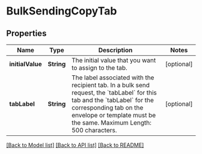 # BulkSendingCopyTab

## Properties
Name | Type | Description | Notes
------------ | ------------- | ------------- | -------------
**initialValue** | **String** | The initial value that you want to assign to the tab. | [optional] 
**tabLabel** | **String** | The label associated with the recipient tab. In a bulk send request, the &#x60;tabLabel&#x60; for this tab and the &#x60;tabLabel&#x60; for the corresponding tab on the envelope or template must be the same.  Maximum Length: 500 characters. | [optional] 

[[Back to Model list]](../README.md#documentation-for-models) [[Back to API list]](../README.md#documentation-for-api-endpoints) [[Back to README]](../README.md)


